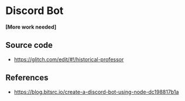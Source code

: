 # Discord Bot

**[More work needed]**

## Source code

* https://glitch.com/edit/#!/historical-professor


## References

* https://blog.bitsrc.io/create-a-discord-bot-using-node-dc198817b1a
